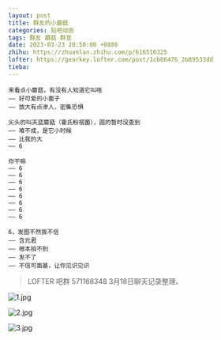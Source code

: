 ```yaml
---
layout: post
title: 群友的小蘑菇
categories: 贴吧动态
tags: 群友 蘑菇 群宣
date: 2023-03-23 20:50:00 +0800
zhihu: https://zhuanlan.zhihu.com/p/616516325
lofter: https://gearkey.lofter.com/post/1cb86476_2b89533dd
tieba: 
---
```


```
来看点小蘑菇，有没有人知道它叫啥
—— 好可爱的小菌子
—— 放大有点渗人，密集恐惧

尖头的叫天蓝蘑菇（霍氏粉褶菌），圆的暂时没查到
—— 难不成，是它小时候
—— 比我的大
—— 6

你干嘛
—— 6
—— 6
—— 6
—— 6
—— 6
—— 6
—— 6
—— 6

6，发图不然我不信
—— 含光君
—— 根本拍不到
—— 发不了
—— 不信可面基，让你见识见识
```

> LOFTER 吧群 571168348 3月18日聊天记录整理。

![1.jpg](https://s2.loli.net/2023/03/23/oj7hpRz8gHF5Ydn.jpg)

![2.jpg](https://s2.loli.net/2023/03/23/x4zdGBlwE1ADpYm.jpg)

![3.jpg](https://s2.loli.net/2023/03/23/X3NjzyOpbEtDCAB.jpg)
